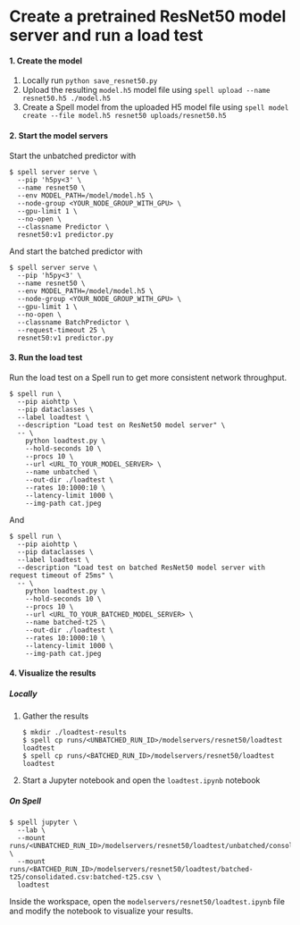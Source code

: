 # Create a pretrained ResNet50 model server and run a load test

#### 1. Create the model
1. Locally run `python save_resnet50.py`
2. Upload the resulting `model.h5` model file using `spell upload --name resnet50.h5 ./model.h5`
3. Create a Spell model from the uploaded H5 model file using `spell model create --file model.h5 resnet50 uploads/resnet50.h5`

#### 2. Start the model servers
Start the unbatched predictor with 
```shell
$ spell server serve \
  --pip 'h5py<3' \
  --name resnet50 \
  --env MODEL_PATH=/model/model.h5 \
  --node-group <YOUR_NODE_GROUP_WITH_GPU> \
  --gpu-limit 1 \
  --no-open \
  --classname Predictor \
  resnet50:v1 predictor.py
```
And start the batched predictor with
```shell
$ spell server serve \
  --pip 'h5py<3' \
  --name resnet50 \
  --env MODEL_PATH=/model/model.h5 \
  --node-group <YOUR_NODE_GROUP_WITH_GPU> \
  --gpu-limit 1 \
  --no-open \
  --classname BatchPredictor \
  --request-timeout 25 \
  resnet50:v1 predictor.py
```

#### 3. Run the load test
Run the load test on a Spell run to get more consistent network throughput. 
```shell
$ spell run \
  --pip aiohttp \
  --pip dataclasses \
  --label loadtest \
  --description "Load test on ResNet50 model server" \
  -- \
    python loadtest.py \
    --hold-seconds 10 \
    --procs 10 \
    --url <URL_TO_YOUR_MODEL_SERVER> \
    --name unbatched \
    --out-dir ./loadtest \
    --rates 10:1000:10 \
    --latency-limit 1000 \
    --img-path cat.jpeg
```
And 
```shell
$ spell run \
  --pip aiohttp \
  --pip dataclasses \
  --label loadtest \
  --description "Load test on batched ResNet50 model server with request timeout of 25ms" \
  -- \
    python loadtest.py \
    --hold-seconds 10 \
    --procs 10 \
    --url <URL_TO_YOUR_BATCHED_MODEL_SERVER> \
    --name batched-t25 \
    --out-dir ./loadtest \
    --rates 10:1000:10 \
    --latency-limit 1000 \
    --img-path cat.jpeg
```
#### 4. Visualize the results
##### Locally
1. Gather the results
   ```shell
   $ mkdir ./loadtest-results
   $ spell cp runs/<UNBATCHED_RUN_ID>/modelservers/resnet50/loadtest loadtest
   $ spell cp runs/<BATCHED_RUN_ID>/modelservers/resnet50/loadtest loadtest
   ```
2. Start a Jupyter notebook and open the `loadtest.ipynb` notebook
##### On Spell

```shell
$ spell jupyter \
  --lab \
  --mount runs/<UNBATCHED_RUN_ID>/modelservers/resnet50/loadtest/unbatched/consolidated.csv:unbatched.csv \
  --mount runs/<BATCHED_RUN_ID>/modelservers/resnet50/loadtest/batched-t25/consolidated.csv:batched-t25.csv \
  loadtest
```
Inside the workspace, open the `modelservers/resnet50/loadtest.ipynb` file and modify the notebook to visualize your results.